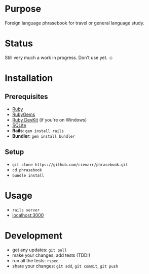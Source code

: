 # Purpose

Foreign language phrasebook for travel or general language study.

# Status

Still very much a work in progress. Don't use yet. ☺

# Installation

## Prerequisites

* [Ruby](https://www.ruby-lang.org/en/documentation/installation/)
* [RubyGems](https://rubygems.org/pages/download/)
* [Ruby DevKit](http://rubyinstaller.org/downloads/) (if you're on Windows)
* [SQLite](https://www.sqlite.org/download.html)
* **Rails**: `gem install rails`
* **Bundler**: `gem install bundler`

## Setup

* `git clone https://github.com/ciemarr/phrasebook.git`
* `cd phrasebook`
* `bundle install`

# Usage

* `rails server`
* [localhost:3000](http://localhost:3000/)

# Development

* get any updates: `git pull`
* make your changes, add tests (TDD!)
* run all the tests: `rspec`
* share your changes: `git add`, `git commit`, `git push`

